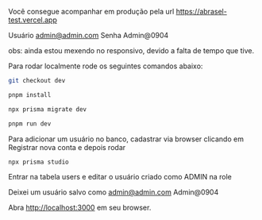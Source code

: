 Você consegue acompanhar em produção pela url https://abrasel-test.vercel.app

Usuário admin@admin.com
Senha   Admin@0904

obs: ainda estou mexendo no responsivo, devido a falta de tempo que tive. 

Para rodar localmente rode os seguintes comandos abaixo: 
```bash
git checkout dev

pnpm install

npx prisma migrate dev

pnpm run dev
```

Para adicionar um usuário no banco, cadastrar via browser clicando em Registrar nova conta e depois rodar 
```bash
npx prisma studio
```
Entrar na tabela users e editar o usuário criado como ADMIN na role

Deixei um usuário salvo como
admin@admin.com
Admin@0904

Abra [http://localhost:3000](http://localhost:3000) em seu browser.
